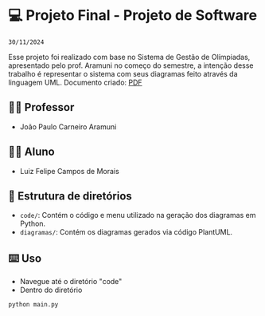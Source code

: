 # 💻 Projeto Final - Projeto de Software

`30/11/2024`

Esse projeto foi realizado com base no Sistema de Gestão de Olímpiadas, apresentado pelo prof. Aramuni no começo do semestre, a intenção desse trabalho é representar o sistema com seus diagramas feito através da linguagem UML.
Documento criado: [PDF](<PDS - Luiz Felipe Campos - SGO.pdf>)

## 👨‍🏫 Professor

- João Paulo Carneiro Aramuni

## 🧑‍🎓 Aluno

- Luiz Felipe Campos de Morais


## 📂 Estrutura de diretórios

- `code/`: Contém o código e menu utilizado na geração dos diagramas em Python.
- `diagramas/`: Contém os diagramas gerados via código PlantUML.

## ⌨️ Uso

- Navegue até o diretório "code"
- Dentro do diretório

```bash
python main.py
```
